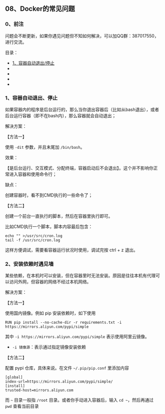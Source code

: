 ## 08、Docker的常见问题

### 0、前注

问题会不断更新，如果你遇见问题但不知如何解决，可以加QQ群：387017550，进行交流。

目录：

* <a href="#1、容器自动退出">1、容器自动退出/停止</a>
* <a href="#"></a>
* <a href="#"></a>
* <a href="#"></a>
* <a href="#"></a>

### 1、容器自动退出、停止

如果容器内的程序是后台运行的，那么当你退出容器后（比如从bash退出），或者后台运行容器（即不在bash内），那么容器就会自动退出；

解决方案：

【方法一】

使用 ``-dit`` 参数，并且末尾加 ``/bin/bash``。

效果：

【是后台运行、交互模式、分配终端，容器启动后不会退出】。这个并不影响你正常进入容器和使用命令行；

缺点：

创建容器时，看不到CMD执行的一些命令了；

【方法二】

创建一个前台一直执行的脚本，然后在容器里执行即可。

比如CMD执行一个脚本，脚本内容最后包含：

```
echo "" >/usr/src/cron.log
tail -f /usr/src/cron.log
```

这样方便调试，需要看容器运行状况时使用，调试完按 ctrl + z 退出。

### 2、安装依赖时遇见墙

某些依赖，在本机时可以安装，但在容器里时无法安装。原因是往往本机有代理可以访问外网，但容器的网络不经过本机网络。

解决方案：

【方法一】

使用国内镜像。例如 pip 安装依赖时，如下使用

```
RUN pip install --no-cache-dir -r requirements.txt -i https://mirrors.aliyun.com/pypi/simple
```

其中 ``-i https://mirrors.aliyun.com/pypi/simple`` 表示使用阿里云镜像。

* ``-i 镜像源``：表示通过指定镜像安装依赖

【方法二】

配置 pypi 仓库，具体来说。在文件 ``~/.pip/pip.conf`` 里添加内容

```
[global]
index-url=https://mirrors.aliyun.com/pypi/simple/
[install]
trusted-host=mirrors.aliyun.com
```

而 ``~`` 目录一般指 ``/root`` 目录。或者你手动进入容器后，输入 ``cd ~``，然后再通过 ``pwd`` 查看当前目录